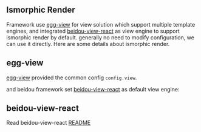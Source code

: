 Ismorphic Render
---

Framework use [egg-view](https://github.com/eggjs/egg-view) for view solution which support multiple template engines, and integrated [beidou-view-react](https://github.com/alibaba/beidou/tree/master/packages/beidou-view-react) as view engine to support ismorphic render by default. generally no need to modify configuration, we can use it directly. Here are some details about ismorphic render.

## egg-view

[egg-view](https://github.com/eggjs/egg-view) provided the common config `config.view`.

and beidou framework set [beidou-view-react](https://github.com/alibaba/beidou/tree/master/packages/beidou-view-react) as default view engine:

## beidou-view-react

Read beidou-view-react [README](../../../beidou-view-react/README.md)
